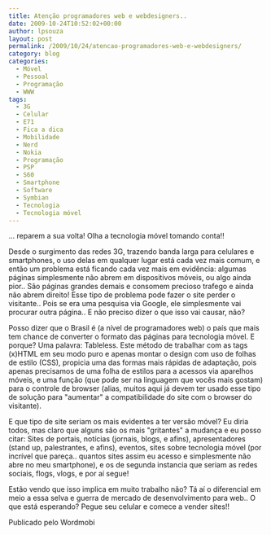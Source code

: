 ```yaml
---
title: Atenção programadores web e webdesigners..
date: 2009-10-24T10:52:02+00:00
author: lpsouza
layout: post
permalink: /2009/10/24/atencao-programadores-web-e-webdesigners/
category: blog
categories:
  - Móvel
  - Pessoal
  - Programação
  - WWW
tags:
  - 3G
  - Celular
  - E71
  - Fica a dica
  - Mobilidade
  - Nerd
  - Nokia
  - Programação
  - PSP
  - S60
  - Smartphone
  - Software
  - Symbian
  - Tecnologia
  - Tecnologia móvel
---
```

... reparem a sua volta! Olha a tecnologia móvel tomando conta!!

Desde o surgimento das redes 3G, trazendo banda larga para celulares e smartphones, o uso delas em qualquer lugar está cada vez mais comum, e então um problema está ficando cada vez mais em evidência: algumas páginas simplesmente não abrem em dispositivos móveis, ou algo ainda pior.. São páginas grandes demais e consomem precioso trafego e ainda não abrem direito! Esse tipo de problema pode fazer o site perder o visitante.. Pois se era uma pesquisa via Google, ele simplesmente vai procurar outra página.. E não preciso dizer o que isso vai causar, não?

Posso dizer que o Brasil é (a nível de programadores web) o país que mais tem chance de converter o formato das páginas para tecnologia móvel. E porque? Uma palavra: Tableless. Este método de trabalhar com as tags (x)HTML em seu modo puro e apenas montar o design com uso de folhas de estilo (CSS), propicia uma das formas mais rápidas de adaptação, pois apenas precisamos de uma folha de estilos para a acessos via aparelhos móveis, e uma função (que pode ser na linguagem que vocês mais gostam) para o controle de browser (alias, muitos aqui já devem ter usado esse tipo de solução para "aumentar" a compatibilidade do site com o browser do visitante).

E que tipo de site seriam os mais evidentes a ter versão móvel? Eu diria todos, mas claro que alguns são os mais "gritantes" a mudança e eu posso citar: Sites de portais, notícias (jornais, blogs, e afins), apresentadores (stand up, palestrantes, e afins), eventos, sites sobre tecnologia móvel (por incrível que pareça.. quantos sites assim eu acesso e simplesmente não abre no meu smartphone), e os de segunda instancia que seriam as redes sociais, flogs, vlogs, e por aí segue!

Estão vendo que isso implica em muito trabalho não? Tá aí o diferencial em meio a essa selva e guerra de mercado de desenvolvimento para web.. O que está esperando? Pegue seu celular e comece a vender sites!!

Publicado pelo Wordmobi
